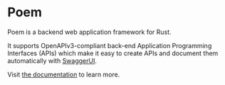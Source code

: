 # Poem

Poem is a backend web application framework for Rust. 

It supports OpenAPIv3-compliant back-end Application Programming Interfaces (APIs) which make it easy to create APIs and document them automatically with [SwaggerUI](https://github.com/swagger-api/swagger-ui).

Visit [the documentation](https://docs.rs/poem/latest/poem/) to learn more.
